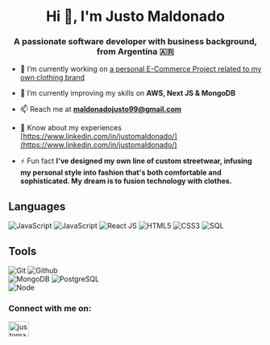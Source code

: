<h1 align="center">Hi 👋, I'm Justo Maldonado</h1>
<h3 align="center">A passionate software developer with business background, from Argentina 
🇦🇷</h3>

- 🔭 I’m currently working on [a personal E-Commerce Project related to my own clothing brand](https://trashtalktm.com/)

- 🌱 I’m currently improving my skills on **AWS, Next JS & MongoDB**

- 📫 Reach me at **maldonadojusto99@gmail.com**

- 📄 Know about my experiences [https://www.linkedin.com/in/justomaldonado/](https://www.linkedin.com/in/justomaldonado/)

- ⚡ Fun fact **I've designed my own line of custom streetwear, infusing my personal style into fashion that's both comfortable and sophisticated. My dream is to fusion technology with clothes.**


## Languages

![JavaScript](https://img.shields.io/badge/-JavaScript-000000?style=flat&logo=javascript)
![JavaScript](https://shields.io/badge/TypeScript-000000?style=flat&logo=TypeScript)
![React JS](https://img.shields.io/badge/-ReactJs-000000?style=flat&logo=react)
![HTML5](https://img.shields.io/badge/-HTML5-000000?style=flat&logo=html5)
![CSS3](https://img.shields.io/badge/-CSS-000000?style=flat&logo=css3)
![SQL](https://img.shields.io/badge/-SQL-000000?style=flat&logo=mysql)

## Tools

![Git](https://img.shields.io/badge/-Git-000000?style=flat&logo=git)
![Github](https://img.shields.io/badge/-Github-000000?style=flat&logo=github) <br />
![MongoDB](https://img.shields.io/badge/-MongoDB-000000?style=flat&logo=mongodb)
![PostgreSQL](https://img.shields.io/badge/-PostgreSQL-000000?style=flat&logo=postgresql) <br />
![Node](https://img.shields.io/badge/-Node-000000?style=flat&logo=node.js) <br />

<h3 align="left">Connect with me on:</h3>
<p align="left">
<a href="https://linkedin.com/in/justomaldonado" target="blank"><img align="center" src="https://raw.githubusercontent.com/rahuldkjain/github-profile-readme-generator/master/src/images/icons/Social/linked-in-alt.svg" alt="justomaldonado" height="30" width="40" /></a>
</p>


